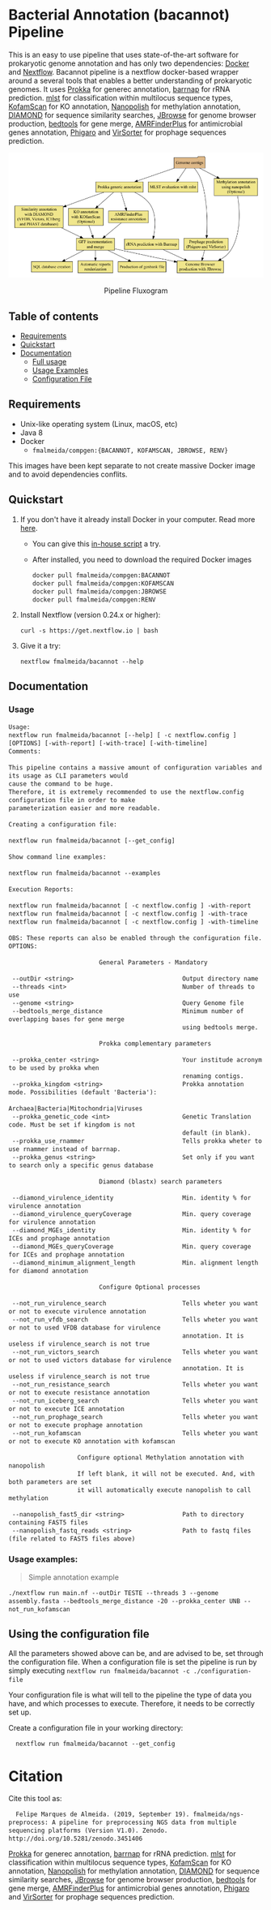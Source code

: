 # Bacterial Annotation (bacannot) Pipeline

This is an easy to use pipeline that uses state-of-the-art software for prokaryotic genome annotation and has only two dependencies: [Docker](https://www.docker.com/) and [Nextflow](https://github.com/nextflow-io/nextflow). Bacannot pipeline is a nextflow docker-based wrapper around a several tools that enables a better understanding of prokaryotic genomes. It uses [Prokka](https://github.com/tseemann/prokka) for generec annotation, [barrnap](https://github.com/tseemann/barrnap) for rRNA prediction. [mlst](https://github.com/tseemann/mlst) for classification within multilocus sequence types, [KofamScan](https://github.com/takaram/kofam_scan) for KO annotation, [Nanopolish](https://github.com/jts/nanopolish) for methylation annotation, [DIAMOND](https://github.com/bbuchfink/diamond) for sequence similarity searches, [JBrowse](http://jbrowse.org/) for genome browser production, [bedtools](https://bedtools.readthedocs.io/en/latest/) for gene merge, [AMRFinderPlus](https://github.com/ncbi/amr/wiki) for antimicrobial genes annotation, [Phigaro](https://github.com/bobeobibo/phigaro) and [VirSorter](https://github.com/simroux/VirSorter) for prophage sequences prediction.

<p align="center">
<img src="annotation_en.png">
<p align="center">Pipeline Fluxogram<p align="center">
</p>

## Table of contents

* [Requirements](https://github.com/fmalmeida/ngs-preprocess#requirements)
* [Quickstart](https://github.com/fmalmeida/ngs-preprocess#quickstart)
* [Documentation](https://github.com/fmalmeida/ngs-preprocess#documentation)
  * [Full usage](https://github.com/fmalmeida/ngs-preprocess#usage)
  * [Usage Examples](https://github.com/fmalmeida/ngs-preprocess#usage-examples)
  * [Configuration File](https://github.com/fmalmeida/ngs-preprocess#using-the-configuration-file)

## Requirements

* Unix-like operating system (Linux, macOS, etc)
* Java 8
* Docker
  * `fmalmeida/compgen:{BACANNOT, KOFAMSCAN, JBROWSE, RENV}`

This images have been kept separate to not create massive Docker image and to avoid dependencies conflits.

## Quickstart

1. If you don't have it already install Docker in your computer. Read more [here](https://docs.docker.com/).
    * You can give this [in-house script](https://github.com/fmalmeida/bioinfo/blob/master/dockerfiles/docker_install.sh) a try.
    * After installed, you need to download the required Docker images

          docker pull fmalmeida/compgen:BACANNOT
          docker pull fmalmeida/compgen:KOFAMSCAN
          docker pull fmalmeida/compgen:JBROWSE
          docker pull fmalmeida/compgen:RENV

2. Install Nextflow (version 0.24.x or higher):

       curl -s https://get.nextflow.io | bash

3. Give it a try:

       nextflow fmalmeida/bacannot --help

## Documentation

### Usage

    Usage:
    nextflow run fmalmeida/bacannot [--help] [ -c nextflow.config ] [OPTIONS] [-with-report] [-with-trace] [-with-timeline]
    Comments:

    This pipeline contains a massive amount of configuration variables and its usage as CLI parameters would
    cause the command to be huge.
    Therefore, it is extremely recommended to use the nextflow.config configuration file in order to make
    parameterization easier and more readable.

    Creating a configuration file:

    nextflow run fmalmeida/bacannot [--get_config]

    Show command line examples:

    nextflow run fmalmeida/bacannot --examples

    Execution Reports:

    nextflow run fmalmeida/bacannot [ -c nextflow.config ] -with-report
    nextflow run fmalmeida/bacannot [ -c nextflow.config ] -with-trace
    nextflow run fmalmeida/bacannot [ -c nextflow.config ] -with-timeline

    OBS: These reports can also be enabled through the configuration file.
    OPTIONS:

                             General Parameters - Mandatory

     --outDir <string>                              Output directory name
     --threads <int>                                Number of threads to use
     --genome <string>                              Query Genome file
     --bedtools_merge_distance                      Minimum number of overlapping bases for gene merge
                                                    using bedtools merge.

                             Prokka complementary parameters

     --prokka_center <string>                       Your institude acronym to be used by prokka when
                                                    renaming contigs.
     --prokka_kingdom <string>                      Prokka annotation mode. Possibilities (default 'Bacteria'):
                                                    Archaea|Bacteria|Mitochondria|Viruses
     --prokka_genetic_code <int>                    Genetic Translation code. Must be set if kingdom is not
                                                    default (in blank).
     --prokka_use_rnammer                           Tells prokka wheter to use rnammer instead of barrnap.
     --prokka_genus <string>                        Set only if you want to search only a specific genus database

                             Diamond (blastx) search parameters

     --diamond_virulence_identity                   Min. identity % for virulence annotation
     --diamond_virulence_queryCoverage              Min. query coverage for virulence annotation
     --diamond_MGEs_identity                        Min. identity % for ICEs and prophage annotation
     --diamond_MGEs_queryCoverage                   Min. query coverage for ICEs and prophage annotation
     --diamond_minimum_alignment_length             Min. alignment length for diamond annotation

                             Configure Optional processes

     --not_run_virulence_search                     Tells wheter you want or not to execute virulence annotation
     --not_run_vfdb_search                          Tells wheter you want or not to used VFDB database for virulence
                                                    annotation. It is useless if virulence_search is not true
     --not_run_victors_search                       Tells wheter you want or not to used victors database for virulence
                                                    annotation. It is useless if virulence_search is not true
     --not_run_resistance_search                    Tells wheter you want or not to execute resistance annotation
     --not_run_iceberg_search                       Tells wheter you want or not to execute ICE annotation
     --not_run_prophage_search                      Tells wheter you want or not to execute prophage annotation
     --not_run_kofamscan                            Tells wheter you want or not to execute KO annotation with kofamscan

                       Configure optional Methylation annotation with nanopolish
                       If left blank, it will not be executed. And, with both parameters are set
                       it will automatically execute nanopolish to call methylation

     --nanopolish_fast5_dir <string>                Path to directory containing FAST5 files
     --nanopolish_fastq_reads <string>              Path to fastq files (file related to FAST5 files above)

### Usage examples:

> Simple annotation example

    ./nextflow run main.nf --outDir TESTE --threads 3 --genome assembly.fasta --bedtools_merge_distance -20 --prokka_center UNB --not_run_kofamscan

## Using the configuration file

All the parameters showed above can be, and are advised to be, set through the configuration file. When a configuration file is set the pipeline is run by simply executing `nextflow run fmalmeida/bacannot -c ./configuration-file`

Your configuration file is what will tell to the pipeline the type of data you have, and which processes to execute. Therefore, it needs to be correctly set up.

Create a configuration file in your working directory:

      nextflow run fmalmeida/bacannot --get_config

# Citation

Cite this tool as:

      Felipe Marques de Almeida. (2019, September 19). fmalmeida/ngs-preprocess: A pipeline for preprocessing NGS data from multiple sequencing platforms (Version V1.0). Zenodo. http://doi.org/10.5281/zenodo.3451406

[Prokka](https://github.com/tseemann/prokka) for generec annotation, [barrnap](https://github.com/tseemann/barrnap) for rRNA prediction. [mlst](https://github.com/tseemann/mlst) for classification within multilocus sequence types, [KofamScan](https://github.com/takaram/kofam_scan) for KO annotation, [Nanopolish](https://github.com/jts/nanopolish) for methylation annotation, [DIAMOND](https://github.com/bbuchfink/diamond) for sequence similarity searches, [JBrowse](http://jbrowse.org/) for genome browser production, [bedtools](https://bedtools.readthedocs.io/en/latest/) for gene merge, [AMRFinderPlus](https://github.com/ncbi/amr/wiki) for antimicrobial genes annotation, [Phigaro](https://github.com/bobeobibo/phigaro) and [VirSorter](https://github.com/simroux/VirSorter) for prophage sequences prediction.

